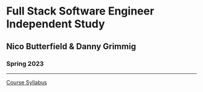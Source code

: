 # Full Stack Software Engineer Independent Study
## Nico Butterfield & Danny Grimmig
### Spring 2023
---
[Course Syllabus](https://docs.google.com/document/d/1o2DB_KU95RO9VYh9KyKXWb9NNz_hDzb9D5wm-ZffidE/edit)

